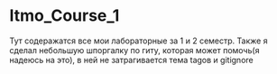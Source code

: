 # Itmo_Course_1
Тут содеражатся все мои лабораторные за 1 и 2 семестр. 
Также я сделал небольшую шпоргалку по гиту, которая может помочь(я надеюсь на это), в ней не затрагивается тема tagов и gitignore
